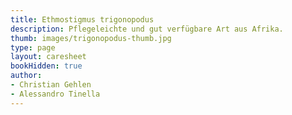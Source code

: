 ```yaml
---
title: Ethmostigmus trigonopodus
description: Pflegeleichte und gut verfügbare Art aus Afrika.
thumb: images/trigonopodus-thumb.jpg
type: page
layout: caresheet
bookHidden: true
author:
- Christian Gehlen
- Alessandro Tinella
---
```

